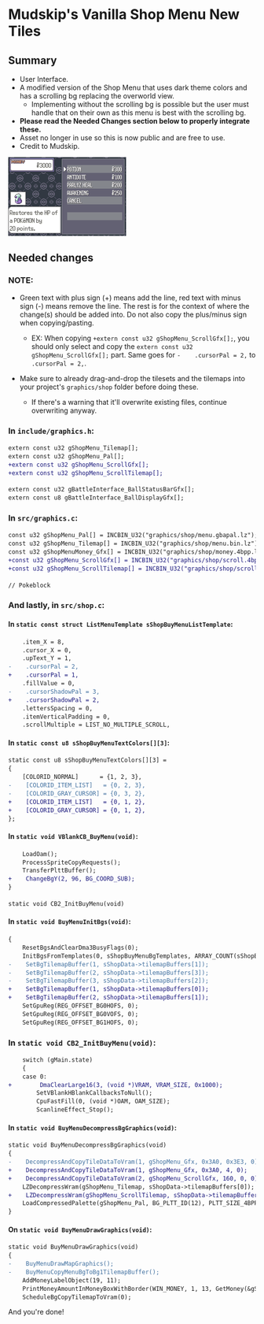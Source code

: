 # Mudskip's Vanilla Shop Menu New Tiles

## Summary

- User Interface.
- A modified version of the Shop Menu that uses dark theme colors and has a scrolling bg replacing the overworld view.
  - Implementing without the scrolling bg is possible but the user must handle that on their own as this menu is best with the scrolling bg.
- **Please read the Needed Changes section below to properly integrate these.**
- Asset no longer in use so this is now public and are free to use.
- Credit to Mudskip.

![preview](preview.png)

## Needed changes


### NOTE:

- Green text with plus sign (+) means add the line, red text with minus sign (-) means remove the line. The rest is for the context of where the change(s) should be added into. Do not also copy the plus/minus sign when copying/pasting.
  - EX: When copying `+extern const u32 gShopMenu_ScrollGfx[];`, you should only select and copy the `extern const u32 gShopMenu_ScrollGfx[];` part. Same goes for `-    .cursorPal = 2,` to `    .cursorPal = 2,`.

- Make sure to already drag-and-drop the tilesets and the tilemaps into your project's `graphics/shop` folder before doing these.
  - If there's a warning that it'll overwrite existing files, continue overwriting anyway.


### In `include/graphics.h`:

```diff
extern const u32 gShopMenu_Tilemap[];
extern const u32 gShopMenu_Pal[];
+extern const u32 gShopMenu_ScrollGfx[];
+extern const u32 gShopMenu_ScrollTilemap[];

extern const u32 gBattleInterface_BallStatusBarGfx[];
extern const u8 gBattleInterface_BallDisplayGfx[];
```


### In `src/graphics.c`:

```diff
const u32 gShopMenu_Pal[] = INCBIN_U32("graphics/shop/menu.gbapal.lz");
const u32 gShopMenu_Tilemap[] = INCBIN_U32("graphics/shop/menu.bin.lz");
const u32 gShopMenuMoney_Gfx[] = INCBIN_U32("graphics/shop/money.4bpp.lz");
+const u32 gShopMenu_ScrollGfx[] = INCBIN_U32("graphics/shop/scroll.4bpp.lz");
+const u32 gShopMenu_ScrollTilemap[] = INCBIN_U32("graphics/shop/scroll.bin.lz");

// Pokeblock

```


### And lastly, in `src/shop.c`:

#### In `static const struct ListMenuTemplate sShopBuyMenuListTemplate`:

```diff
    .item_X = 8,
    .cursor_X = 0,
    .upText_Y = 1,
-    .cursorPal = 2,
+    .cursorPal = 1,
    .fillValue = 0,
-    .cursorShadowPal = 3,
+    .cursorShadowPal = 2,
    .lettersSpacing = 0,
    .itemVerticalPadding = 0,
    .scrollMultiple = LIST_NO_MULTIPLE_SCROLL,
```

#### In `static const u8 sShopBuyMenuTextColors[][3]`:

```diff
static const u8 sShopBuyMenuTextColors[][3] =
{
    [COLORID_NORMAL]      = {1, 2, 3},
-    [COLORID_ITEM_LIST]   = {0, 2, 3},
-    [COLORID_GRAY_CURSOR] = {0, 3, 2},
+    [COLORID_ITEM_LIST]   = {0, 1, 2},
+    [COLORID_GRAY_CURSOR] = {0, 1, 2},
};
```

#### In `static void VBlankCB_BuyMenu(void)`:

```diff
    LoadOam();
    ProcessSpriteCopyRequests();
    TransferPlttBuffer();
+    ChangeBgY(2, 96, BG_COORD_SUB);
}

static void CB2_InitBuyMenu(void)
```

#### In `static void BuyMenuInitBgs(void)`:

```diff
{
    ResetBgsAndClearDma3BusyFlags(0);
    InitBgsFromTemplates(0, sShopBuyMenuBgTemplates, ARRAY_COUNT(sShopBuyMenuBgTemplates));
-    SetBgTilemapBuffer(1, sShopData->tilemapBuffers[1]);
-    SetBgTilemapBuffer(2, sShopData->tilemapBuffers[3]);
-    SetBgTilemapBuffer(3, sShopData->tilemapBuffers[2]);
+    SetBgTilemapBuffer(1, sShopData->tilemapBuffers[0]);
+    SetBgTilemapBuffer(2, sShopData->tilemapBuffers[1]);
    SetGpuReg(REG_OFFSET_BG0HOFS, 0);
    SetGpuReg(REG_OFFSET_BG0VOFS, 0);
    SetGpuReg(REG_OFFSET_BG1HOFS, 0);
```

### In `static void CB2_InitBuyMenu(void)`:

```diff
    switch (gMain.state)
    {
    case 0:
+        DmaClearLarge16(3, (void *)VRAM, VRAM_SIZE, 0x1000);
        SetVBlankHBlankCallbacksToNull();
        CpuFastFill(0, (void *)OAM, OAM_SIZE);
        ScanlineEffect_Stop();
```

#### In `static void BuyMenuDecompressBgGraphics(void)`:

```diff
static void BuyMenuDecompressBgGraphics(void)
{
-    DecompressAndCopyTileDataToVram(1, gShopMenu_Gfx, 0x3A0, 0x3E3, 0);
+    DecompressAndCopyTileDataToVram(1, gShopMenu_Gfx, 0x3A0, 4, 0);
+    DecompressAndCopyTileDataToVram(2, gShopMenu_ScrollGfx, 160, 0, 0);
    LZDecompressWram(gShopMenu_Tilemap, sShopData->tilemapBuffers[0]);
+    LZDecompressWram(gShopMenu_ScrollTilemap, sShopData->tilemapBuffers[1]);
    LoadCompressedPalette(gShopMenu_Pal, BG_PLTT_ID(12), PLTT_SIZE_4BPP);
}
```

#### On `static void BuyMenuDrawGraphics(void)`:

```diff
static void BuyMenuDrawGraphics(void)
{
-    BuyMenuDrawMapGraphics();
-    BuyMenuCopyMenuBgToBg1TilemapBuffer();
    AddMoneyLabelObject(19, 11);
    PrintMoneyAmountInMoneyBoxWithBorder(WIN_MONEY, 1, 13, GetMoney(&gSaveBlock1Ptr->money));
    ScheduleBgCopyTilemapToVram(0);
```

And you're done!
